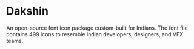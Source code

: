 # Dakshin
An open-source font icon package custom-built for Indians. The font file contains 499 icons to resemble Indian developers, designers, and VFX teams.
